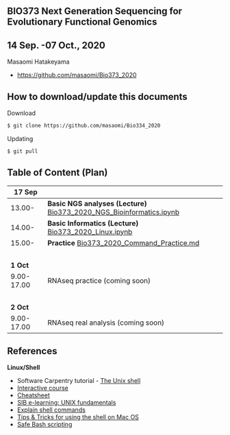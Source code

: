 ## BIO373 Next Generation Sequencing for Evolutionary Functional Genomics

## 14 Sep. -07 Oct., 2020

Masaomi Hatakeyama
- https://github.com/masaomi/Bio373_2020

## How to download/update this documents

Download
```bash
$ git clone https://github.com/masaomi/Bio334_2020
```

Updating
```bash
$ git pull
```

## Table of Content (Plan)

**17 Sep** | &nbsp; 
-------|-------
13.00- | **Basic NGS analyses (Lecture)** [Bio373_2020_NGS_Bioinformatics.ipynb](Bio373_2020_NGS_Bioinformatics.ipynb)
14.00- | **Basic Informatics (Lecture)** [Bio373_2020_Linux.ipynb](Bio373_2020_Linux.ipynb)
15.00- | **Practice** [Bio373_2020_Command_Practice.md](https://gist.github.com/masaomi/38be7b693b63a51ed431b3f79be724b1#1-short-url)
 &nbsp;| &nbsp;
**1 Oct** | &nbsp; 
9.00-17.00 | RNAseq practice (coming soon)
 &nbsp;| &nbsp;
**2 Oct** | &nbsp; 
9.00-17.00 | RNAseq real analysis (coming soon)

## References

**Linux/Shell**  
- Software Carpentry tutorial - [The Unix shell](http://swcarpentry.github.io/shell-novice)   
- [Interactive course](http://www.learnshell.org/)  
- [Cheatsheet](https://github.com/swcarpentry/boot-camps/blob/master/shell/shell_cheatsheet.md)  
- [SIB e-learning: UNIX fundamentals](http://edu.isb-sib.ch/pluginfile.php/2878/mod_resource/content/3/couselab-html/content.html)  
- [Explain shell commands](http://explainshell.com/)   
- [Tips & Tricks for using the shell on Mac OS](http://furbo.org/2014/09/03/the-terminal/)  
- [Safe Bash scripting](http://robertmuth.blogspot.ch/2012/08/better-bash-scripting-in-15-minutes.html)



